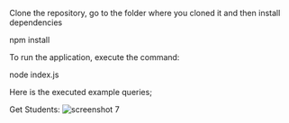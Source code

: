 Clone the repository, go to the folder where you cloned it and then install dependencies

npm install

To run the application, execute the command: 

node index.js

Here is the executed example queries;

Get Students:
![screenshot 7](https://user-images.githubusercontent.com/32188665/53394755-e0c7f300-39a8-11e9-8915-cddce3297d31.png)

